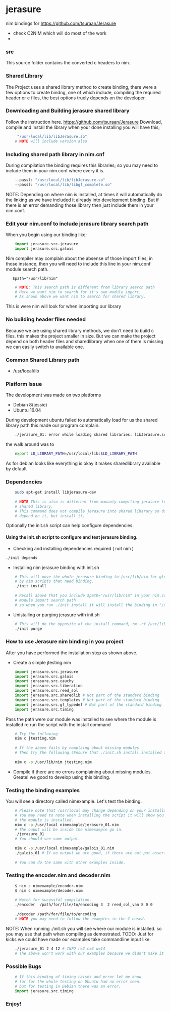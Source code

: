 # jerasure
nim bindings for https://github.com/tsuraan/Jerasure
- check C2NIM which will do most of the work
- 
### src ###
This source folder contains the converted c headers to nim.

### Shared Library ###
The Project uses a shared library method to create binding, there were a few options to
create bindng, one of which include, compiling the required header or c files, the best
options truely depends on the developer.

### Downloading and Building jerasure shared library
Follow the instruction here.
https://github.com/tsuraan/Jerasure
Download, compile and install the library
when your done installing you will have this;
```sh
     "/usr/local/lib/libJerasure.so"
    # NOTE will include version also
```
### Including shared path library in nim.cnf ###
During compilation the binding requires this libraries; so you may need to include
them in your nim.conf where every it is.
```sh
    --passl: "/usr/local/lib/libJerasure.so"
    --passl: "/usr/local/lib/libgf_complete.so"
```
NOTE: Depending on where nim is installed, at times it will automatically do
the linking as we have included it already into development binding.
But if there is an error demanding those library then just include them in your
nim.conf.

### Edit your nim.conf to include  jerasure library search path ###
When you begin using our binding like;
```py
    import jerasure.src.jerasure
    import jerasure.src.galois
```
Nim compiler may complain about the absense of those import files;
in those instance, then you will need to include this line in your nim.conf
module search path. 

```ssh
   $path="/usr/lib/nim"
```

```sh
    # NOTE: This search path is different from library search path
    # Here we want nim to search for it's own module import.
    # As shown above we want nim to search for shared library.
```
This is were nim will look for when importing our library

### No building header files needed ###
Because we are using shared library methods, we don't need to build c files.
this makes the project smaller in size. But we can make the project depend on both
header files and sharedlibrary when one of them is missing we can easily switch to available one.

### Common Shared Library path ###
- /usr/local/lib

### Platform Issue ###
The development was made on two platforms
- Debian 8(jessie)
- Ubuntu 16.04

During development ubuntu failed to automatically load for us the shared library path
this made our program complain.
```sh
    ./jerasure_01: error while loading shared libraries: libJerasure.so.2: cannot open shared object file: No such file or directory
```

the walk around was to
```sh
    export LD_LIBRARY_PATH=/usr/local/lib:$LD_LIBRARY_PATH
```

As for debian looks like everything is okay it makes sharedlibrary available by default

### Dependencies ###
```sh
    sudo apt-get install libjerasure-dev
    
    # NOTE This is also is different from manauly compiling jerasure to build
    # shared library.
    # This command does not compile jerasure into shared libarary so don't 
    # depend on it, but install it.
```

Optionally the init.sh script can help configure dependencies.

#### Using the init.sh script to configure and test jerasure binding. ####
- Checking and installing dependencies required ( not nim )
```sh
./init depends
```

- Installing  nim jerasure binding with init.sh
```sh
    # This will move the whole jerasure binding to /usr/lib/nim for global access.
    # by nim scripts that need binding.
    ./init install 
    
    # Recall above that you include $path="/usr/lib/nim" in your nim.conf
    # module import search path
    # so when you run ./init install it will install the binding in "/usr/lib/nim"
```

- Unistalling or purging jerasure with init.sh
```sh
    # This will do the opposite of the install command, rm -rf /usr/lib/nim/jerasure
    ./init purge
```

### How to use Jerasure nim binding in you project ###
After you have performed the installation step as shown above.
- Create a simple jtesting.nim
```py
    import jerasure.src.jerasure
    import jerasure.src.galois
    import jerasure.src.cauchy
    import jerasure.src.liberation
    import jerasure.src.reed_sol
    import jerasure.src.sharedlib # Not part of the standard binding
    import jerasure.src.templates # Not part of the standard binding
    import jerasure.src.gf_typedef # Not part of the standard binding
    import jerasure.src.timing
```
Pass the path were our module was installed to see where the module is installed re run the script with the install command
```sh
    # Try the following
    nim c jtesting.nim
    
    # If the above fails by complaing about missing modules
    # Then try the following.(Ensure that ./init.sh install installed the modules ini $path="/usr/lib/nim"
    
    nim c -p:/usr/lib/nim jtesting.nim
```
- Compile if there are no errors complaining about missing modules. Greate! we good to develop using this binding.

### Testing the binding examples ###
You will see a directory called nimexample. Let's test the binding.
```sh
    # Please note that /usr/local may change depending on your installation directory
    # You may need to note when installing the script it will show you where
    # the module is installed.
    nim c -p:/usr/local nimexample/jerasure_01.nim
    # The ouput will be inside the nimexample go in.
    ./jerasure_01 
    # You should see some output.
    
    nim c -p:/usr/local nimexample/galois_01.nim
    ./galois_01 # If no output we are good, if there are out put assertion failure.
    
    # You can do the same with other examples inside.
```

### Testing the encoder.nim and decoder.nim ###
```sh
    $ nim c nimexample/encoder.nim
    $ nim c nimexample/decoder.nim
    
    # Watch for sucessful compilation.
    ./encoder  /path/for/file/to/encoding 3  2 reed_sol_van 8 0 0
    
    ./decoder /path/for/file/to/encoding
    # NOTE you may need to follow the examples in the C based.
```

NOTE: When running ./init.sh you will see where our module is installed.
so you may use that path when compiling as demostrated.
TODO: Just for kicks we could have made our examples take commandline input like:
```sh
    ./jerasure_01 2 4 12 # INFO r=2 c=3 w=14
    # The above won't work with our examples because we didn't make it take commandline option.
```
### Possible Bugs ###
```py
    # If this binding of timing raises and error let me know
    # for for the whole testing on Ubuntu had no error seen.
    # but for testing in Debian there was an error.
    import jerasure.src.timing 
```
### Enjoy! ###
